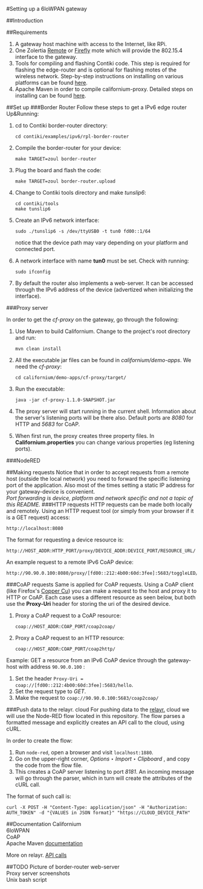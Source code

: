 #Setting up a 6loWPAN gateway

##Introduction

##Requirements

1. A gateway host machine with access to the Internet, like RPi.
2. One Zolertia [Remote](https://github.com/Zolertia/Resources/wiki/RE-Mote) or [Firefly](https://github.com/Zolertia/Resources/wiki/Firefly) mote which will provide the 802.15.4 interface to the gateway.
3. Tools for compiling and flashing Contiki code. This  step is required for flashing the edge-router and is optional for flashing motes of the wireless network. Step-by-step instructions on installing on various platforms can be found [here]().
4. Apache Maven in order to compile californium-proxy. Detailed steps on installing can be found [here](https://maven.apache.org/install.html).

##Set up
###Border Router
Follow these steps to get a IPv6 edge router Up&Running:

1. cd to Contiki border-router directory:

	```shell
	cd contiki/examples/ipv6/rpl-border-router
	``` 
2. Compile the border-router for your device:

	```shell
	make TARGET=zoul border-router
	```
3. Plug the board and flash the code:

	```shell
	make TARGET=zoul border-router.upload
	```
4. Change to Contiki tools directory and make *tunslip6*:
	
	```shell
	cd contiki/tools
	make tunslip6
	```
5. Create an IPv6 network interface:
	
	```shell
	sudo ./tunslip6 -s /dev/ttyUSB0 -t tun0 fd00::1/64
	```
	notice that the device path may vary depending on your platform and connected port.
	
6. A network interface with name **tun0** must be set. Check with running:
	
	```shell
	sudo ifconfig
	``` 
7. By default the router also implements a web-server. It can be accessed through the IPv6 address of the device (advertized when initializing the interface).


###Proxy server

In order to get the *cf-proxy* on the gateway, go through the following:

1. Use Maven to build Californium. Change to the project's root directory and run:

	```shell
	mvn clean install
	```
2. All the executable jar files can be found in *californium/demo-apps*. We need the *cf-proxy*:

	```shell
	cd californium/demo-apps/cf-proxy/target/
	```
3. Run the executable:

	```shell
	java -jar cf-proxy-1.1.0-SNAPSHOT.jar
	```
4. The proxy server will start running in the current shell. Information about the server's listening ports will be there also. Default ports are *8080* for HTTP and *5683* for CoAP.
5. When first run, the proxy creates three property files. In **Californium.properties** you can change various properties (eg listening ports).

###NodeRED

##Making requests
Notice that in order to accept requests from a remote host (outside the local network) you need to forward the specific listening port of the application. Also most of the times setting a static IP address for your gateway-device is convenient.  
*Port forwarding is device, platform and network specific and not a topic of this README.*
###HTTP requests
HTTP requests can be made both locally and remotely. Using an HTTP request tool (or simply from your browser if it is a GET request) access:
```
http://localhost:8080
```
The format for requesting a device resource is:

```
http://HOST_ADDR:HTTP_PORT/proxy/DEVICE_ADDR:DEVICE_PORT/RESOURCE_URL/
```
An example request to a remote IPv6 CoAP device:

```
http://90.90.0.100:8080/proxy/[fd00::212:4b00:60d:3fee]:5683/toggleLED/
```
 
###CoAP requests
Same is applied for CoAP requests. Using a CoAP client (like Firefox's [Copper Cu]()) you can make a request to the host and proxy it to HTTP or CoAP. Each case uses a different resource as seen below, but both use the **Proxy-Uri** header for storing the uri of the desired device.

1. Proxy a CoAP request to a CoAP resource:  

	```shell
	coap://HOST_ADDR:COAP_PORT/coap2coap/
	```
2. Proxy a CoAP request to an HTTP resource:  

	```shell
	coap://HOST_ADDR:COAP_PORT/coap2http/
	```

Example: GET a resource from an IPv6 CoAP device through the gateway-host with address ```90.90.0.100``` :

1. Set the header ```Proxy-Uri = coap://[fd00::212:4b00:60d:3fee]:5683/hello```.
2. Set the request type to *GET*.
3. Make the request to ```coap://90.90.0.100:5683/coap2coap/```


###Push data to the relayr. cloud
For pushing data to the [relayr.]() cloud we will use the Node-RED flow located in this repository. The flow parses a formatted message and explicitly creates an API call to the cloud, using cURL.  

In order to create the flow:

1. Run ```node-red```, open a browser and visit ```localhost:1880```.
2. Go on the upper-right corner, *Options* ‣ *Import* ‣ *Clipboard* , and copy the code from the flow file.
3. This creates a CoAP server listening to port *8181*. An incoming message will go through the parser, which in turn will create the attributes of the cURL call.

The format of such call is:  

```shell
curl -X POST -H "Content-Type: application/json" -H "Authorization: AUTH_TOKEN" -d "{VALUES in JSON format}" "https://CLOUD_DEVICE_PATH"
```

##Documentation
Californium  
6loWPAN  
CoAP  
Apache Maven [documentation](https://maven.apache.org/guides/index.html)

More on relayr. [API calls]() 

##TODO
Picture of border-router web-server  
Proxy server screenshots  
Unix bash script  